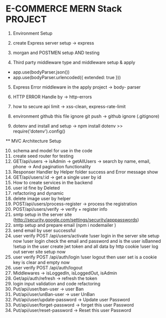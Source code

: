 # E-COMMERCE MERN Stack PROJECT

1. Environment Setup

2. create Express server setup -> express

3. morgan and POSTMEN setup AND testing
4. Third party middleware type and middleware setup & apply

- app.use(bodyParser.json())
- app.use(bodyParser.urlencoded({ extended: true }))

5. Express Error middleware in the apply project -> body- parser

6. HTTP ERROR Handle by -> http-errors

7. how to secure api limit -> xss-clean, express-rate-limit

8. environment github this file ignore git push -> github ignore (.gitignore)

9. dotenv and install and setup -> npm install dotenv >> require('dotenv').config()

\*\* MVC Architecture Setup

10. schema and model for use in the code
11. create seed router for testing
12. GET/api/users -> isAdmin -> getAllUsers -> search by name, email, phone -> And pagination functionality
13. Responser Handler by Helper folder success and Error message show
14. GET/api/users/:id -> get a single user by id
15. How to create services in the backend
16. user id fine by Deleted
17. refactoring and dynamic
18. delete image user by helper
19. POST/api/users/process-register -> process the registration
20. POST/api/users/verify -> verify + register info
21. smtp setup in the server site
    (http://security.google.com/settings/security/apppasswords)
22. smtp setup and prepare email (npm i nodemailer )
23. send email by user successful
24. user verify POST /api/users/activate
    !user login in the server site setup now
    !user login check the email and password and is the user isBanned
    !setup in the user create jwt token and all data by http cookie
    !user log out server site setup now
25. user verify POST /api/auth/login
    !user logout then user set is a cookie key is clear and empty now
26. user verify POST /api/auth/logout
27. Middlewares -> isLoggedIn, isLoggedOut, isAdmin
28. Get/api/auth/refresh -> refresh the token
29. login input validation and code refactoring
30. Put/api/user/ban-user -> user Ban
31. Put/api/user/unBan-user -> user UnBan
31. Put/api/user/update-password -> Update user Password
31. Put/api/user/forget-password -> forget this user Password
31. Put/api/user/reset-password -> Reset this user Password
